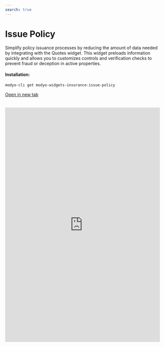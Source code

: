 ```yaml
---
search: true
---
```


# Issue Policy

Simplify policy issuance processes by reducing the amount of data needed by integrating with the Quotes widget. This widget preloads information quickly and allows you to customizes controls and verification checks to prevent fraud or deception in active properties.

#### Installation:

```bash
modyo-cli get modyo-widgets-insurance-issue-policy
```

[Open in new tab](https://widgets.modyo.com/insurance/broker/issue-policy)

<iframe id="widgetFrame" src="https://widgets.modyo.com/insurance/broker/issue-policy" width="100%" frameBorder="0" style="min-height:762px;overflow:auto;margin-top:20px;"/>

| Feature      | Description                                                                                                                                                                                                             |
|--------------------|-------------------------------------------------------------------------------------------------------------------------------------------------------------------------------------------------------------------------|
| Save           | Brokers don't always have all the data at hand. This option helps generate draft policies without losing the current policy issuance process.                                                                   |
| Effective Date | Your broker can filter directly by Effective Date and Property type. This saves time by integrating this section with the information collected in the Quote widget. |
| Summary            | Presents a summary of the quote before generating it to validate hedges, deductibles and offers the option to display the premium increase percentages selected in the quote.                       |
